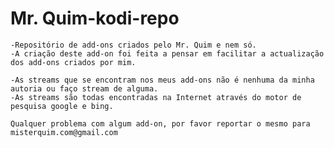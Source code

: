 Mr. Quim-kodi-repo
=========================

	-Repositório de add-ons criados pelo Mr. Quim e nem só.
	-A criação deste add-on foi feita a pensar em facilitar a actualização dos add-ons criados por mim.

	-As streams que se encontram nos meus add-ons não é nenhuma da minha autoria ou faço stream de alguma.
	-As streams são todas encontradas na Internet através do motor de pesquisa google e bing.
	
	Qualquer problema com algum add-on, por favor reportar o mesmo para misterquim.com@gmail.com